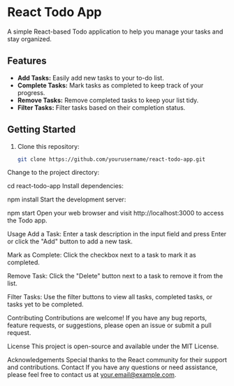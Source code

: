 # React Todo App

A simple React-based Todo application to help you manage your tasks and stay organized.

## Features

- **Add Tasks:** Easily add new tasks to your to-do list.
- **Complete Tasks:** Mark tasks as completed to keep track of your progress.
- **Remove Tasks:** Remove completed tasks to keep your list tidy.
- **Filter Tasks:** Filter tasks based on their completion status.

## Getting Started

1. Clone this repository:

   ```bash
   git clone https://github.com/yourusername/react-todo-app.git
Change to the project directory:

cd react-todo-app
Install dependencies:

npm install
Start the development server:

npm start
Open your web browser and visit http://localhost:3000 to access the Todo app.

Usage
Add a Task: Enter a task description in the input field and press Enter or click the "Add" button to add a new task.

Mark as Complete: Click the checkbox next to a task to mark it as completed.

Remove Task: Click the "Delete" button next to a task to remove it from the list.

Filter Tasks: Use the filter buttons to view all tasks, completed tasks, or tasks yet to be completed.

Contributing
Contributions are welcome! If you have any bug reports, feature requests, or suggestions, please open an issue or submit a pull request.

License
This project is open-source and available under the MIT License.

Acknowledgements
Special thanks to the React community for their support and contributions.
Contact
If you have any questions or need assistance, please feel free to contact us at your.email@example.com.
